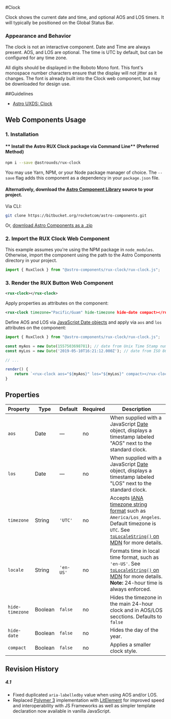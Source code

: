 #Clock

Clock shows the current date and time, and optional AOS and LOS timers. It will typically be positioned on the Global Status Bar.

### Appearance and Behavior
The clock is not an interactive component. Date and Time are always present. AOS, and LOS are optional. The time is UTC by default, but can be configured for any time zone.

All digits should be displayed in the Roboto Mono font. This font's monospace number characters ensure that the display will not jitter as it changes. The font is already built into the Clock web component, but may be downloaded for design use.


##Guidelines

* [Astro UXDS: Clock](https://www.astrouxds.com/ui-components/clock)


## Web Components Usage

### 1. Installation
#### ** Install the Astro RUX Clock package via Command Line** (Preferred Method)

```sh
npm i --save @astrouxds/rux-clock
```

You may use Yarn, NPM, or your Node package manager of choice. The `--save` flag adds this component as a dependency in your `package.json` file.


#### **Alternatively**, download the [Astro Component Library](https://bitbucket.org/rocketcom/astro-components/src/master/) source to your project.
Via CLI: 

```sh
git clone https://bitbucket.org/rocketcom/astro-components.git
```

Or, [download Astro Components as a .zip](https://bitbucket.org/rocketcom/astro-components/get/master.zip)


### 2. Import the RUX Clock Web Component
This example assumes you're using the NPM package in `node_modules`. Otherwise, import the component using the path to the Astro Components directory in your project.

```javascript
import { RuxClock } from "@astro-components/rux-clock/rux-clock.js";
```

### 3. Render the RUX Button Web Component

```xml
<rux-clock></rux-clock>
```
Apply properties as attributes on the component: 

```xml
<rux-clock timezone="Pacific/Guam" hide-timezone hide-date compact></rux-clock>
```

Define AOS and LOS via [JavaScript Date objects](https://developer.mozilla.org/en-US/docs/Web/JavaScript/Reference/Global_Objects/Date#Several_ways_to_create_a_Date_object) and apply via `aos` and `los` attributes on the component:


```javascript
import { RuxClock } from "@astro-components/rux-clock/rux-clock.js";

const myAos = new Date(1557503698781); // date from Unix Time Stamp number
const myLos = new Date('2019-05-10T16:21:12.000Z'); // date from ISO 8601 string format

// ...

render() {
	return `<rux-clock aos="${myAos}" los="${myLos}" compact></rux-clock>`;
}
```

## Properties

| Property        | Type      | Default | Required | Description  |
| --------------- | --------- | ------- | -------- | ------------ |
| `aos`           | Date    | — | no | When supplied with a JavaScript [Date](https://developer.mozilla.org/en-US/docs/Web/JavaScript/Reference/Global_Objects/Date) object, displays a timestamp labeled "AOS" next to the standard clock. |
| `los`           | Date    | — | no | When supplied with a JavaScript [Date](https://developer.mozilla.org/en-US/docs/Web/JavaScript/Reference/Global_Objects/Date) object, displays a timestamp labeled "LOS" next to the standard clock. |
| `timezone`      | String  | `'UTC'` | no | Accepts [IANA timezone string format](https://www.iana.org/time-zones) such as ``America/Los_Angeles``. Default timezone is `UTC`. See [`toLocaleString()` on MDN](https://developer.mozilla.org/en-US/docs/Web/JavaScript/Reference/Global_Objects/Date/toLocaleTimeString#Parameters) for more details.                                                  |
| `locale`        | String  | `'en-US'` | no | Formats time in local time format, such as `'en-US'`. See [`toLocaleString()` on MDN](https://developer.mozilla.org/en-US/docs/Web/JavaScript/Reference/Global_Objects/Date/toLocaleTimeString#Parameters) for more details. <br>**Note:** 24-hour time is always enforced. |
| `hide-timezone` | Boolean | `false` | no | Hides the timezone in the main 24-hour clock and in AOS/LOS secctions. Defaults to `false` |
| `hide-date`     | Boolean | `false` | no |  Hides the day of the year. |
| `compact`       | Boolean | `false` | no |  Applies a smaller clock style. |



## Revision History
##### **4.1**
- Fixed duplicated `aria-labelledby` value when using AOS and/or LOS.
- Replaced [Polymer 3](https://www.polymer-project.org) implementation with [LitElement](https://lit-element.polymer-project.org/) for improved speed and interoperability with JS Frameworks as well as simpler template declaration now available in vanilla JavaScript.
